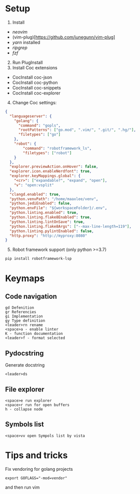 # Setup

1. Install
- *neovim*
- (vim-plug)[https://github.com/junegunn/vim-plug]
- *yarn* installed
- *ripgrep*
- *fzf*

2. Run PlugInstall
3. Install Coc extensions
- CocInstall coc-json
- CocInstall coc-python
- CocInstall coc-snippets
- CocInstall coc-explorer
4. Change Coc settings:
```json
{
  "languageserver": {
    "golang": {
      "command": "gopls",
      "rootPatterns": ["go.mod", ".vim/", ".git/", ".hg/"],
      "filetypes": ["go"]
    },
    "robot": {
        "command": "robotframework_ls",
        "filetypes": ["robot"]
    }
  },
  "explorer.previewAction.onHover": false,
  "explorer.icon.enableNerdfont": true,
  "explorer.keyMappings.global": {
    "<cr>": ["expandable?", "expand", "open"],
    "v": "open:vsplit"
  },
  "clangd.enabled": true,
  "python.venvPath": "/home/maaxlee/venv",
  "python.jediEnabled": false,
  "python.envFile": "${workspaceFolder}/.env",
  "python.linting.enabled": true,
  "python.linting.flake8Enabled": true,
  "python.linting.lintOnSave": true,
  "python.linting.flake8Args": ["--max-line-length=119"],
  "python.linting.pylintEnabled": false,
  "http.proxy": "http://myproxy:8080"
}
```
5. Robot framework support (only python >=3.7)

```
pip install robotframework-lsp
```

# Keymaps
## Code navigation
```
gd Defenition
gr Referencies
gi Implementation
gy Type definition
<leader>rn rename
<space>a - enable linter
K - function documentation
<leader>f - format selected
```

## Pydocstring
Generate docstring
```
<leader>ds
```

## File explorer
```
<space>e run explorer
<space>r run for open buffers
h - collapse node
```


## Symbols list

```
<space>vv open Sympols list by vista
```

# Tips and tricks
Fix vendoring for golang projects

```
export GOFLAGS="-mod=vendor"
```
and then run vim
